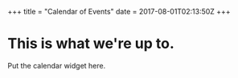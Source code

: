 +++
title = "Calendar of Events"
date = 2017-08-01T02:13:50Z
+++

# This is what we're up to.

Put the calendar widget here. 

<!--- For now please use [[this link]] to view the DSI calendar. --->




